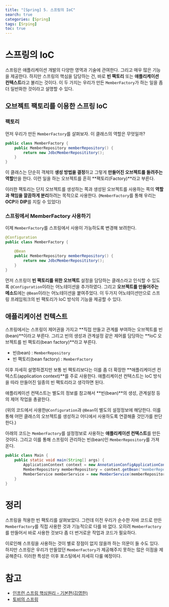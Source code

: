 ```yaml
---
title: "[Spring] 5. 스프링의 IoC"
search: true
categories: [Spring]
tags: [Srping]
toc: true
---
```




# 스프링의 IoC
스프링은 애플리케이션 개발의 다양한 영역과 기술에 관여한다. 그리고 매우 많은 기능을 제공한다.
하지만 스프링의 핵심을 담당하는 건, 바로 **빈 팩토리** 또는 **애플리케이션 컨텍스트**라고 불리는 것이다.
이 두 가지는 우리가 만든 `MemberFactory`가 하는 일을 좀 더 일반화한 것이라고 설명할 수 있다.


## 오브젝트 팩토리를 이용한 스프링 IoC

### 팩토리
먼저 우리가 만든 `MemberFactory`를 살펴보자. 이 클래스의 역할은 무엇일까?
```java
public class MemberFactory {
    public MemberRepository memberRepository() {
        return new JdbcMemberReposititory();
    }
}
```
이 클래스는 단순히 객체의 **생성 방법을 결정**하고 그렇게 **만들어진 오브젝트를 돌려주는 역할**만을 한다. 이런 일을 하는 오브젝트를 흔히 **팩토리(Factory)**라고 부른다.

이러한 팩토리는 단지 오브젝트를 생성하는 쪽과 생성된 오브젝트를 사용하는 쪽의 **역할과 책임을 깔끔하게 분리**하려는 목적으로 사용한다.
(`MemberFactory`를 통해 우리는 **OCP**와 **DIP**를 지킬 수 있었다)

### 스프링에서 MemberFactory 사용하기
이제 `MemberFactory`를 스프링에서 사용이 가능하도록 변경해 보려한다.
```java
@Configuration
public class MemberFactory {

    @Bean
    public MemberRepository memberRepository() {
        return new JdbcMemberReposititory();
    }
}
```

먼저 스프링이 **빈 팩토리를 위한 오브젝트** 설정을 담당하는 클래스라고 인식할 수 있도록 `@Configuration`이라는 어노테이션을 추가하였다.
그리고 **오브젝트를 만들어주는 메소드**에는 `@Bean`이라는 어노테이션을 붙여주었다.
이 두가지 어노테이션만으로 스프링 프레임워크의 빈 팩토리가 IoC 방식의 기능을 제공할 수 있다.

## 애플리케이션 컨텍스트
스프링에서는 스프링이 제어권을 가지고 **직접 만들고 관계를 부여하는 오브젝트를 빈(bean)**이라고 부른다.
그리고 빈의 생성과 관계설정 같은 제어를 담당하는 **IoC 오브젝트를 빈 팩토리(bean factory)**라고 부른다.
 - 빈(bean) : `MemberRepository`
 - 빈 팩토리(bean factory) : `MemberFactory`

이후 자세히 설명하겠지만 보통 빈 팩토리보다는 이를 좀 더 확장한 **애플리케이션 컨텍스트(application context)**를 주로 사용한다.
애플리케이션 컨텍스트는 IoC 방식을 따라 만들어진 일종의 빈 팩토리라고 생각하면 된다.

애플리케이션 컨텍스트는 별도의 정보를 참고해서 **빈(bean)**의 생성, 관계설정 등의 제어 작업을 총괄한다.

(위의 코드에서 사용한`@Configuration`과 `@Bean`이 별도의 설정정보에 해당한다. 이를 통해 어떤 클래스의 오브젝트를 생성하고 어디에서 사용하도록 연결해줄 것인가를 판단한다.)


아래의 코드는 `MemberFactory`를 설정정보로 사용하는 **애플리케이션 컨텍스트**를 만든 것이다. 그리고 이를 통해 스프링이 관리하는 빈(bean)인 `MemberRepository`를 가져 온다.
```java
public class Main {
    public static void main(String[] args) {
        ApplicationContext context = new AnnotationConfigApplicationContext(MemberFactory.class);
        MemberRepository memberRepository = context.getBean("memberRepository", MemberRepository.class);
        MemberService memberService = new MemberService(memberRepository);
    }
}
```

# 정리
스프링을 적용한 빈 팩토리를 살펴보았다. 그런데 이전 우리가 순수한 자바 코드로 만든 `MemberFactory`를 직접 사용한 것과 기능적으로 다를 바 없다.
오히려 `MemberFactory`를 만들어서 바로 사용한 것보다 좀 더 번거로운 작업과 코드가 필요하다.


이로인해 스프링을 사용하는 것이 별로 장점이 없지 않을까 하는 의문이 들 수도 있다.
하지만 스프링은 우리가 만들었던 `MemberFactory`가 제공해주지 못하는 많은 이점을 제공해준다. 이러한 특성은 이후 포스팅에서 자세히 다룰 예정이다.

# 참고

- [인프런 스프링 핵심원리 - 기본편(김영한)](https://www.inflearn.com/course/%EC%8A%A4%ED%94%84%EB%A7%81-%ED%95%B5%EC%8B%AC-%EC%9B%90%EB%A6%AC-%EA%B8%B0%EB%B3%B8%ED%8E%B8/dashboard)
- [토비의 스프링](http://www.kyobobook.co.kr/product/detailViewKor.laf?ejkGb=KOR&mallGb=KOR&barcode=9788960773417&orderClick=LAG&Kc=)
